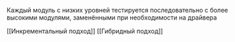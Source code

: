 Каждый модуль с низких уровней тестируется последовательно с более высокими модулями, заменёнными при необходимости на драйвера

[[Инкрементальный подход]]
[[Гибридный подход]]